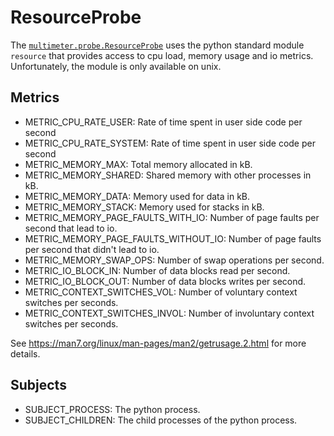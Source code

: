 # ResourceProbe

The [`multimeter.probe.ResourceProbe`](../../api/#multimeter.probe.ResourceProbe)
uses the python standard module `resource` that provides access to cpu load, memory
usage and io metrics. Unfortunately, the module is only available on unix.

## Metrics
- METRIC_CPU_RATE_USER: Rate of time spent in user side code per second
- METRIC_CPU_RATE_SYSTEM: Rate of time spent in user side code per second
- METRIC_MEMORY_MAX: Total memory allocated in kB.
- METRIC_MEMORY_SHARED: Shared memory with other processes in kB.
- METRIC_MEMORY_DATA: Memory used for data in kB.
- METRIC_MEMORY_STACK: Memory used for stacks in kB.
- METRIC_MEMORY_PAGE_FAULTS_WITH_IO: Number of page faults per second that lead to io.
- METRIC_MEMORY_PAGE_FAULTS_WITHOUT_IO: Number of page faults per second that didn't lead to io.
- METRIC_MEMORY_SWAP_OPS: Number of swap operations per second.
- METRIC_IO_BLOCK_IN: Number of data blocks read per second.
- METRIC_IO_BLOCK_OUT: Number of data blocks writes per second.
- METRIC_CONTEXT_SWITCHES_VOL: Number of voluntary context switches per seconds.
- METRIC_CONTEXT_SWITCHES_INVOL: Number of involuntary context switches per seconds.

See https://man7.org/linux/man-pages/man2/getrusage.2.html for more details.

## Subjects
- SUBJECT_PROCESS: The python process.
- SUBJECT_CHILDREN: The child processes of the python process.
